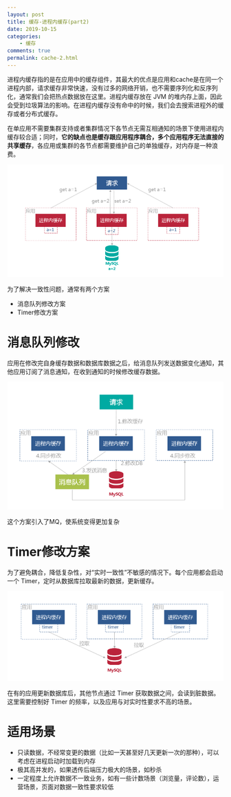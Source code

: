 ```yaml
---
layout: post
title: 缓存-进程内缓存(part2)
date: 2019-10-15
categories:
    - 缓存
comments: true
permalink: cache-2.html
---
```


进程内缓存指的是在应用中的缓存组件，其最大的优点是应用和cache是在同一个进程内部，请求缓存非常快速，没有过多的网络开销，也不需要序列化和反序列化，通常我们会把热点数据放在这里。进程内缓存放在 JVM 的堆内存上面，因此会受到垃圾算法的影响。在进程内缓存没有命中的时候，我们会去搜索进程外的缓存或者分布式缓存。

在单应用不需要集群支持或者集群情况下各节点无需互相通知的场景下使用进程内缓存较合适；同时，**它的缺点也是缓存跟应用程序耦合，多个应用程序无法直接的共享缓存**，各应用或集群的各节点都需要维护自己的单独缓存，对内存是一种浪费。

![](/assets/images/posts/cache/cache-6.png)

为了解决一致性问题，通常有两个方案

- 消息队列修改方案
- Timer修改方案

# 消息队列修改
应用在修改完自身缓存数据和数据库数据之后，给消息队列发送数据变化通知，其他应用订阅了消息通知，在收到通知的时候修改缓存数据。

![](/assets/images/posts/cache/cache-7.png)

这个方案引入了MQ，使系统变得更加复杂

# Timer修改方案
为了避免耦合，降低复杂性，对“实时一致性”不敏感的情况下。每个应用都会启动一个 Timer，定时从数据库拉取最新的数据，更新缓存。

![](/assets/images/posts/cache/cache-8.png)

在有的应用更新数据库后，其他节点通过 Timer 获取数据之间，会读到脏数据。这里需要控制好 Timer 的频率，以及应用与对实时性要求不高的场景。

# 适用场景

- 只读数据，不经常变更的数据（比如一天甚至好几天更新一次的那种），可以考虑在进程启动时加载到内存
- 极其高并发的，如果透传后端压力极大的场景，如秒杀
- 一定程度上允许数据不一致业务，如有一些计数场景（浏览量，评论数），运营场景，页面对数据一致性要求较低
